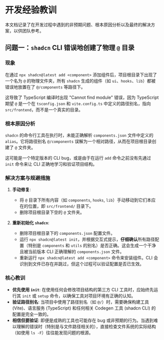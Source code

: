 # 开发经验教训

本文档记录了在开发过程中遇到的非预期问题、根本原因分析以及最终的解决方案，以供团队参考。

## 问题一：`shadcn` CLI 错误地创建了物理 `@` 目录

### 现象

在通过 `npx shadcn@latest add <component>` 添加组件后，项目根目录下出现了一个名为 `@` 的物理文件夹，所有 `shadcn` 生成的组件（如 `ui`、`hooks`、`lib`）都被错误地放置在了 `@/components` 等路径下。

这导致了 TypeScript 编译时出现 "Cannot find module" 错误，因为 TypeScript 期望 `@` 是一个在 `tsconfig.json` 和 `vite.config.ts` 中定义的路径别名，指向 `src/frontend`，而不是一个真实的目录。

### 根本原因分析

`shadcn` 的命令行工具在执行时，未能正确解析 `components.json` 文件中定义的 `alias`。它将路径别名 `@/components` 误解为一个相对路径，从而在项目根目录创建了 `@` 文件夹。

这可能是一个特定版本的 CLI bug，或是由于在运行 `add` 命令之前没有先通过 `init` 命令来让 CLI 正确地学习和验证项目结构。

### 解决方案与规避措施

1.  **手动修复**:
    - 将 `@` 目录下所有内容（如 `components`, `hooks`, `lib`）手动移动到它们本应在的位置，即 `src/frontend/` 目录下。
    - 删除项目根目录下空的 `@` 文件夹。

2.  **重新初始化 `shadcn`**:
    - 删除项目根目录下的 `components.json` 配置文件。
    - 运行 `npx shadcn@latest init`，并根据交互式提示，**仔细确认**所有路径配置（特别是 `components` 和 `utils` 的别名）是否正确。这会生成一个干净且被当前版本 CLI 正确理解的 `components.json` 文件。
    - 重新运行 `npx shadcn@latest add <component>` 命令来安装组件。CLI 会识别到文件已存在并跳过，但这个过程可以验证配置是否已生效。

### 核心教训

- **优先使用 `init`**: 在使用任何会修改项目结构的第三方 CLI 工具时，应始终先运行其 `init` 或 `setup` 命令，以确保工具对项目环境有正确的认知。
- **验证路径别名**: 当项目中使用了路径别名（如 `@/`）时，需要确保构建工具 (Vite)、语言服务 (TypeScript) 和任何相关 Codegen 工具 (shadcn CLI) 的配置是完全一致的。
- **相信但要验证**: 即便是成熟的工具也可能存在 bug 或非预期的行为。当遇到难以理解的错误时（特别是与文件路径相关的），直接检查文件系统的实际结构（如使用 `ls -F`）往往能发现问题的根源。

